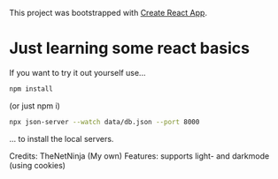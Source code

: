 This project was bootstrapped with [Create React App](https://github.com/facebook/create-react-app).

# Just learning some react basics
If you want to try it out yourself use...
```bash
npm install
```
(or just npm i)
```bash
npx json-server --watch data/db.json --port 8000 
```
... to install the local servers.

Credits: TheNetNinja
(My own) Features:
 supports light- and darkmode (using cookies)



